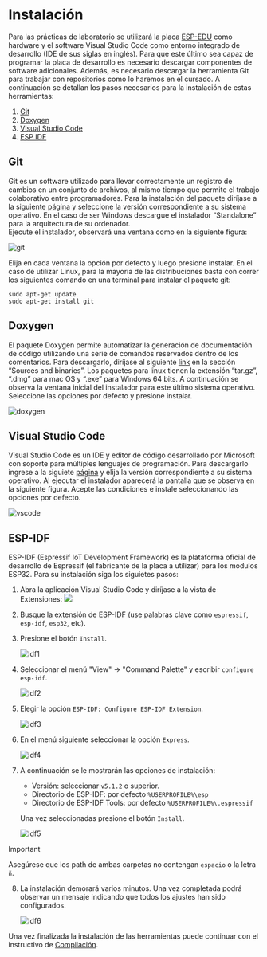 # Instalación 

Para las prácticas de laboratorio se utilizará la placa [ESP-EDU](./documentación/hardware.md) como hardware y el software Visual Studio Code como entorno integrado de desarrollo (IDE de sus siglas en inglés). 
Para que este último sea capaz de programar la placa de desarrollo es necesario descargar componentes de software adicionales. 
Además, es necesario descargar la herramienta Git para trabajar con repositorios como lo haremos en el cursado. 
A continuación se detallan los pasos necesarios para la instalación de estas herramientas:

1. [Git](#Git)
2. [Doxygen](#Doxygen)
3. [Visual Studio Code](#Visual-Studio-Code)
4. [ESP IDF](#ESP-IDF)

## Git

Git es un software utilizado para llevar correctamente un registro de cambios en un conjunto de archivos, al mismo tiempo que permite el trabajo colaborativo entre programadores. 
Para la instalación del paquete diríjase a la siguiente [página](https://git-scm.com/downloads) y seleccione la versión correspondiente a su sistema operativo. 
En el caso de ser Windows descargue el instalador “Standalone” para la arquitectura de su ordenador.  
Ejecute el instalador, observará una ventana como en la siguiente figura:

![git](./imágenes/git.png)

Elija en cada ventana la opción por defecto y luego presione instalar. 
En el caso de utilizar Linux, para la mayoría de las distribuciones basta con correr los siguientes comando en una terminal para instalar el paquete git:
```
sudo apt-get update
sudo apt-get install git
```

## Doxygen

El paquete Doxygen permite automatizar la generación de documentación de código utilizando una serie de comandos reservados dentro de los comentarios. 
Para descargarlo, diríjase al siguiente [link](https://www.doxygen.nl/download.html) en la sección “Sources and binaries”. 
Los paquetes para linux tienen la extensión “tar.gz”, “.dmg” para mac OS y “.exe” para Windows 64 bits. 
A continuación se observa la ventana inicial del instalador para este último sistema operativo. 
Seleccione las opciones por defecto y presione instalar. 

![doxygen](./imágenes/doxygen.png)

## Visual Studio Code

Visual Studio Code es un IDE y editor de código desarrollado por Microsoft con soporte para múltiples lenguajes de programación.
Para descargarlo ingrese a la siguiete [página](https://code.visualstudio.com/) y elija la versión correspondiente a su sistema operativo.
Al ejecutar el instalador aparecerá la pantalla que se observa en la siguiente figura. Acepte las condiciones e instale seleccionando las opciones por defecto.

![vscode](./imágenes/vscode.png)

## ESP-IDF

ESP-IDF (Espressif IoT Development Framework) es la plataforma oficial de desarrollo de Espressif (el fabricante de la placa a utilizar) para los modulos ESP32.
Para su instalación siga los siguietes pasos:

1. Abra la aplicación Visual Studio Code y diríjase a la vista de Extensiones:  ![](https://raw.githubusercontent.com/microsoft/vscode-icons/2ca0f3225c1ecd16537107f60f109317fcfc3eb0/icons/dark/extensions.svg)

2. Busque la extensión de ESP-IDF (use palabras clave como `espressif`, `esp-idf`, `esp32`, etc).

3. Presione el botón `Install`.

    ![idf1](./imágenes/idf1.png)

4. Seleccionar el menú "View" -> "Command Palette" y escribir `configure esp-idf`. 

    ![idf2](./imágenes/idf2.png)

5. Elegir la opción `ESP-IDF: Configure ESP-IDF Extension`.

    ![idf3](./imágenes/idf3.png)

6. En el menú siguiente seleccionar la opción `Express`.

    ![idf4](./imágenes/idf4.png)

7. A continuación se le mostrarán las opciones de instalación:
   - Versión: seleccionar `v5.1.2` o superior.
   - Directorio de ESP-IDF: por defecto `%USERPROFILE%\esp`
   - Directorio de ESP-IDF Tools:  por defecto `%USERPROFILE%\.espressif`
   
    Una vez seleccionadas presione el botón `Install`.
    
    ![idf5](./imágenes/idf5.png)

> [!IMPORTANT] 
> Asegúrese que los path de ambas carpetas no contengan `espacio` o la letra `ñ`.

8. La instalación demorará varios minutos. Una vez completada podrá observar un mensaje indicando que todos los ajustes han sido configurados.

    ![idf6](./imágenes/idf6.png)

Una vez finalizada la instalación de las herramientas puede continuar con el instructivo de [Compilación](./compilación.md).